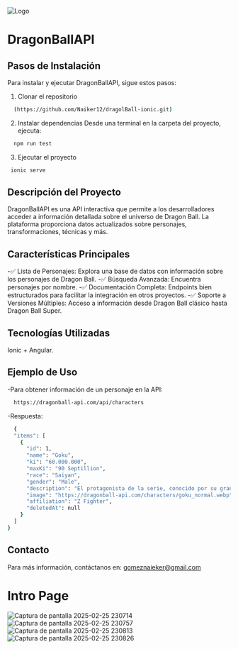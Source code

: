 ![Logo](https://web.dragonball-api.com/images-compress/logo_dragonballapi.webp)
# DragonBallAPI
## Pasos de Instalación
Para instalar y ejecutar DragonBallAPI, sigue estos pasos:
1. Clonar el repositorio
```bash
  (https://github.com/Naiker12/dragolBall-ionic.git)
```
2. Instalar dependencias Desde una terminal en la carpeta del proyecto, ejecuta:
```bash
  npm run test
```

3. Ejecutar el proyecto
 ```bash
  ionic serve
 ```

## Descripción del Proyecto
DragonBallAPI es una API interactiva que permite a los desarrolladores acceder a información detallada sobre el universo de Dragon Ball. La plataforma proporciona datos actualizados sobre personajes, transformaciones, técnicas y más.

## Características Principales
-✅ Lista de Personajes: Explora una base de datos con información sobre los personajes de Dragon Ball.
-✅ Búsqueda Avanzada: Encuentra personajes por nombre.
-✅ Documentación Completa: Endpoints bien estructurados para facilitar la integración en otros proyectos.
-✅ Soporte a Versiones Múltiples: Acceso a información desde Dragon Ball clásico hasta Dragon Ball Super.

## Tecnologías Utilizadas
Ionic +  Angular.

## Ejemplo de Uso
-Para obtener información de un personaje en la API:
```bash
  https://dragonball-api.com/api/characters
```
-Respuesta:
```bash
  {
  "items": [
    {
      "id": 1,
      "name": "Goku",
      "ki": "60.000.000",
      "maxKi": "90 Septillion",
      "race": "Saiyan",
      "gender": "Male",
      "description": "El protagonista de la serie, conocido por su gran poder y personalidad amigable. Originalmente enviado a la Tierra como un infante volador con la misión de conquistarla. Sin embargo, el caer por un barranco le proporcionó un brutal golpe que si bien casi lo mata, este alteró su memoria y anuló todos los instintos violentos de su especie, lo que lo hizo crecer con un corazón puro y bondadoso, pero conservando todos los poderes de su raza. No obstante, en la nueva continuidad de Dragon Ball se establece que él fue enviado por sus padres a la Tierra con el objetivo de sobrevivir a toda costa a la destrucción de su planeta por parte de Freeza. Más tarde, Kakarot, ahora conocido como Son Goku, se convertiría en el príncipe consorte del monte Fry-pan y líder de los Guerreros Z, así como el mayor defensor de la Tierra y del Universo 7, logrando mantenerlos a salvo de la destrucción en innumerables ocasiones, a pesar de no considerarse a sí mismo como un héroe o salvador.",
      "image": "https://dragonball-api.com/characters/goku_normal.webp",
      "affiliation": "Z Fighter",
      "deletedAt": null
    }
  ]
}
```
##  Contacto
Para más información, contáctanos en: gomeznaieker@gmail.com

# Intro Page
![Captura de pantalla 2025-02-25 230714](https://github.com/user-attachments/assets/fdeefd2d-e4f0-4f5f-9b25-6e401d2024ff)
![Captura de pantalla 2025-02-25 230757](https://github.com/user-attachments/assets/6b74216a-511e-4d0c-ad19-24f2f95c83eb)
![Captura de pantalla 2025-02-25 230813](https://github.com/user-attachments/assets/01f9ba54-cb68-4549-a9b2-1546ed5be0ba)
![Captura de pantalla 2025-02-25 230826](https://github.com/user-attachments/assets/19009809-c2b4-4d11-88e2-cc93191ca39e)

